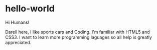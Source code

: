 # hello-world

Hi Humans!

Darell here, I like sports cars and Coding.
I'm familiar with HTML5 and CSS3. 
I want to learn more programming laguages so all help is greatly appreciated.  
